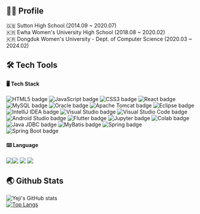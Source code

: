 ## 👩‍💼 Profile
🇬🇧 Sutton High School (2014.09 ~ 2020.07)<br/>
🇰🇷 Ewha Women's University High School (2018.08 ~ 2020.02)<br/>
🇰🇷 Dongduk Women's University - Dept. of Computer Science (2020.03 ~ 2024.02)<br/>
## 🛠️ Tech Tools
#### 🖥️ Tech Stack
 <img src="https://img.shields.io/badge/HTML5-E34F26?style=for-the-badge&logo=HTML5&logoColor=white" alt="HTML5 badge" class="badge">
    <img src="https://img.shields.io/badge/JavaScript-F7DF1E?style=for-the-badge&logo=JavaScript&logoColor=black" alt="JavaScript badge" class="badge">
    <img src="https://img.shields.io/badge/CSS3-1572B6?style=for-the-badge&logo=CSS3&logoColor=white" alt="CSS3 badge" class="badge">
    <img src="https://img.shields.io/badge/React-61DAFB?style=for-the-badge&logo=React&logoColor=white" alt="React badge" class="badge">
    <img src="https://img.shields.io/badge/MySQL-4479A1?style=for-the-badge&logo=MySQL&logoColor=white" alt="MySQL badge" class="badge">
    <img src="https://img.shields.io/badge/Oracle-F80000?style=for-the-badge&logo=Oracle&logoColor=white" alt="Oracle badge" class="badge">
    <img src="https://img.shields.io/badge/Apache%20Tomcat-F8DC75?style=for-the-badge&logo=Apache%20Tomcat&logoColor=black" alt="Apache Tomcat badge" class="badge">
    <img src="https://img.shields.io/badge/Eclipse-2C2255?style=for-the-badge&logo=Eclipse&logoColor=white" alt="Eclipse badge" class="badge">
    <img src="https://img.shields.io/badge/IntelliJ%20IDEA-000000?style=for-the-badge&logo=IntelliJ%20IDEA&logoColor=white" alt="IntelliJ IDEA badge" class="badge">
    <img src="https://img.shields.io/badge/Visual%20Studio-5C2D91?style=for-the-badge&logo=Visual%20Studio&logoColor=white" alt="Visual Studio badge" class="badge">
    <img src="https://img.shields.io/badge/Visual%20Studio%20Code-007ACC?style=for-the-badge&logo=Visual%20Studio%20Code&logoColor=white" alt="Visual Studio Code badge" class="badge">
    <img src="https://img.shields.io/badge/Android%20Studio-3DDC84?style=for-the-badge&logo=Android%20Studio&logoColor=white" alt="Android Studio badge" class="badge">
    <img src="https://img.shields.io/badge/Flutter-02569B?style=for-the-badge&logo=Flutter&logoColor=white" alt="Flutter badge" class="badge">
    <img src="https://img.shields.io/badge/Jupyter-F37626?style=for-the-badge&logo=Jupyter&logoColor=white" alt="Jupyter badge" class="badge">
    <img src="https://img.shields.io/badge/Google%20Colab-F9AB00?style=for-the-badge&logo=Google%20Colab&logoColor=white" alt="Colab badge" class="badge">
    <img src="https://img.shields.io/badge/Java%20JDBC-007396?style=for-the-badge&logo=Java&logoColor=white" alt="Java JDBC badge" class="badge">
    <img src="https://img.shields.io/badge/MyBatis-35A69E?style=for-the-badge&logo=MyBatis&logoColor=white" alt="MyBatis badge" class="badge">
    <img src="https://img.shields.io/badge/Spring-6DB33F?style=for-the-badge&logo=Spring&logoColor=white" alt="Spring badge" class="badge">
    <img src="https://img.shields.io/badge/Spring%20Boot-6DB33F?style=for-the-badge&logo=Spring%20Boot&logoColor=white" alt="Spring Boot badge" class="badge">



#### ⌨️ Language
<img src="https://img.shields.io/badge/Python-#3776AB?style=flat-square&logo=OpenJDK&logoColor=black"/><img src="https://img.shields.io/badge/Java-FFFFFF?style=flat-square&logo=OpenJDK&logoColor=black"/> <img src="https://img.shields.io/badge/JavaScript-F7DF1E?style=flat-square&logo=JavaScript&logoColor=black"/> <img src="https://img.shields.io/badge/TypeScript-3178C6?style=flat-square&logo=TypeScript&logoColor=black"/>


## 🌏 Github Stats
![Yeji's GitHub stats](https://github-readme-stats.vercel.app/api?username=Li5ht&show_icons=true&theme=omni)<br/>
[![Top Langs](https://github-readme-stats.vercel.app/api/top-langs/?username=Li5ht&layout=compact&langs_count=5&theme=dark&hide=c%23)](https://github.com/Li5ht/github-readme-stats)



